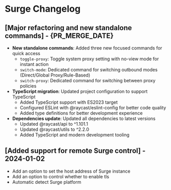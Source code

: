 # Surge Changelog

## [Major refactoring and new standalone commands] - {PR_MERGE_DATE}

- **New standalone commands**: Added three new focused commands for quick access
  - `toggle-proxy`: Toggle system proxy setting with no-view mode for instant action
  - `switch-mode`: Dedicated command for switching outbound modes (Direct/Global Proxy/Rule-Based)
  - `switch-proxy`: Dedicated command for switching between proxy policies
- **TypeScript migration**: Updated project configuration to support TypeScript
  - Added TypeScript support with ES2023 target
  - Configured ESLint with @raycast/eslint-config for better code quality
  - Added type definitions for better development experience
- **Dependencies update**: Updated all dependencies to latest versions
  - Updated @raycast/api to ^1.101.1
  - Updated @raycast/utils to ^2.2.0
  - Added TypeScript and modern development tooling

## [Added support for remote Surge control] - 2024-01-02

- Add an option to set the host address of Surge instance
- Add an option to control whether to enable tls
- Automatic detect Surge platform
